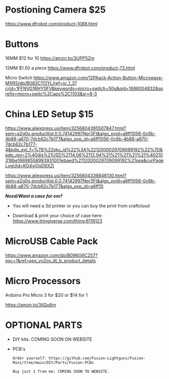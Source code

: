 
# Postioning Camera $25

https://www.dfrobot.com/product-1088.html


# Buttons

16MM $12 for 10 
https://amzn.to/3UPP5Zm

12MM $1.50 a piece 
https://www.dfrobot.com/product-73.html

Micro Switch 
https://www.amazon.com/12PAack-Action-Button-Microwave-MXRS/dp/B083C113YL/ref=sr_1_3?crid=1FFNVG1RHY0FV&keywords=micro+switch+50g&qid=1688004832&sprefix=micro+switc%2Caps%2C1103&sr=8-3


# China LED Setup $15

https://www.aliexpress.us/item/3256804395507847.html?spm=a2g0o.productlist.0.0.74142997Npr3Ft&algo_pvid=a6ff1056-0c6b-4b88-a870-7dcb62c7b177&algo_exp_id=a6ff1056-0c6b-4b88-a870-7dcb62c7b177-4&pdp_ext_f=%7B%22sku_id%22%3A%2212000029709099192%22%7D&pdp_npi=2%40dis%21USD%2114.06%2112.94%21%21%21%21%21%40210318be16698558993931001ebaed%2112000029709099192%21sea&curPageLogUid=KG4yiOsD6XZj

https://www.aliexpress.us/item/3256804336848130.html?spm=a2g0o.productlist.0.0.74142997Npr3Ft&algo_pvid=a6ff1056-0c6b-4b88-a870-7dcb62c7b177&algo_exp_id=a6ff10

___Need/Want a case for em?___

  - You will need a 3d printer or you can buy the print from craftcloud 

  - Download & print your choice of case here: https://www.thingiverse.com/thing:6119123


# MicroUSB Cable Pack

https://www.amazon.com/dp/B096G6C257?psc=1&ref=ppx_yo2ov_dt_b_product_details


# Micro Processors 

Arduino Pro Micro 3 for $20 or $14 for 1

https://amzn.to/3iIQu6m

# OPTIONAL PARTS

- DIY kits. COMING SOON ON WEBSITE

- PCB's

      Order yourself: https://github.com/Fusion-Lightguns/Fusion-Mini/tree/main/DIY/Parts/Fusion-PCBs

      Buy just 1 from me: COMING SOON TO WEBSITE.

  
